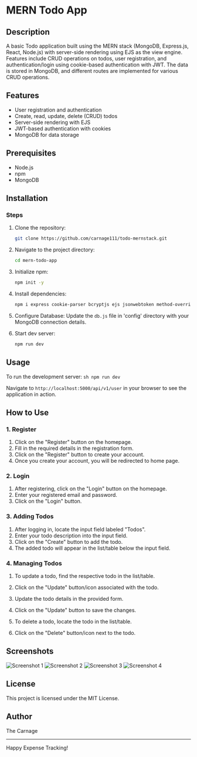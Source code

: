 # MERN Todo App

## Description
A basic Todo application built using the MERN stack (MongoDB, Express.js, React, Node.js) with server-side rendering using EJS as the view engine. Features include CRUD operations on todos, user registration, and authentication/login using cookie-based authentication with JWT. The data is stored in MongoDB, and different routes are implemented for various CRUD operations.

## Features
- User registration and authentication
- Create, read, update, delete (CRUD) todos
- Server-side rendering with EJS
- JWT-based authentication with cookies
- MongoDB for data storage

## Prerequisites
- Node.js
- npm
- MongoDB

## Installation
### Steps
1. Clone the repository:
   ```sh
   git clone https://github.com/carnage111/todo-mernstack.git

2. Navigate to the project directory:
   ```sh
   cd mern-todo-app

3. Initialize npm:
   ```sh
   npm init -y

4. Install dependencies:
   ```sh
   npm i express cookie-parser bcryptjs ejs jsonwebtoken method-override mongoose

5. Configure Database:
    Update the `db.js` file in 'config' directory with your MongoDB connection details.

6. Start dev server:
    ```sh
    npm run dev

## Usage

To run the development server:
      ```sh
      npm run dev
      ```

Navigate to `http://localhost:5000/api/v1/user` in your browser to see the application in action.

## How to Use

### 1. Register

1. Click on the "Register" button on the homepage.
2. Fill in the required details in the registration form.
3. Click on the "Register" button to create your account.
4. Once you create your account, you will be redirected to home page.

### 2. Login

1. After registering, click on the "Login" button on the homepage.
2. Enter your registered email and password.
3. Click on the "Login" button.

### 3. Adding Todos

1. After logging in, locate the input field labeled "Todos".
2. Enter your todo description into the input field.
3. Click on the "Create" button to add the todo.
4. The added todo will appear in the list/table below the input field.

### 4. Managing Todos

1. To update a todo, find the respective todo in the list/table.
2. Click on the "Update" button/icon associated with the todo.
3. Update the todo details in the provided form.
4. Click on the "Update" button to save the changes.

5. To delete a todo, locate the todo in the list/table.
6. Click on the "Delete" button/icon next to the todo.

## Screenshots
![Screenshot 1](https://github.com/carnage111/todo-mernstack/blob/main/todo-images/todo-home.png)
![Screenshot 2](https://github.com/carnage111/todo-mernstack/blob/main/todo-images/register.png)
![Screenshot 3](https://github.com/carnage111/todo-mernstack/blob/main/todo-images/login.png)
![Screenshot 4](https://github.com/carnage111/todo-mernstack/blob/main/todo-images/update.png)

## License
This project is licensed under the MIT License.

## Author

The Carnage

---

Happy Expense Tracking!

